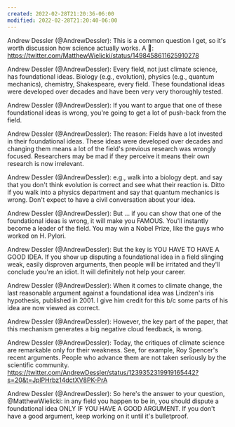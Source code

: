 ```yaml
---
created: 2022-02-28T21:20:36-06:00
modified: 2022-02-28T21:20:40-06:00
---
```


Andrew Dessler (@AndrewDessler): This is a common question I get, so it's worth discussion how science actually works.  A 🧵: https://twitter.com/MatthewWielicki/status/1498458611625910278

Andrew Dessler (@AndrewDessler): Every field, not just climate science, has foundational ideas.  Biology (e.g., evolution), physics (e.g., quantum mechanics), chemistry, Shakespeare, every field.  These foundational ideas were developed over decades and have been very very thoroughly tested.

Andrew Dessler (@AndrewDessler): If you want to argue that one of these foundational ideas is wrong, you're going to get a lot of push-back from the field.

Andrew Dessler (@AndrewDessler): The reason: Fields have a lot invested in their foundational ideas. These ideas were developed over decades and changing them means a lot of the field's previous research was wrongly focused.  Researchers may be mad if they perceive it means their own research is now irrelevant.

Andrew Dessler (@AndrewDessler): e.g., walk into a biology dept. and say that you don't think evolution is correct and see what their reaction is.  Ditto if you walk into a physics department and say that quantum mechanics is wrong.  Don't expect to have a civil conversation about your idea.

Andrew Dessler (@AndrewDessler): But ... if you can show that one of the foundational ideas is wrong, it will make you FAMOUS.  You'll instantly become a leader of the field.  You may win a Nobel Prize, like the guys who worked on H. Pylori.

Andrew Dessler (@AndrewDessler): But the key is YOU HAVE TO HAVE A GOOD IDEA.  If you show up disputing a foundational idea in a field slinging weak, easily disproven arguments, then people will be irritated and they'll conclude you're an idiot.  It will definitely not help your career.

Andrew Dessler (@AndrewDessler): When it comes to climate change, the last reasonable argument against a foundational idea was Lindzen's iris hypothesis, published in 2001.  I give him credit for this b/c some parts of his idea are now viewed as correct.

Andrew Dessler (@AndrewDessler): However, the key part of the paper, that this mechanism generates a big negative cloud feedback, is wrong.

Andrew Dessler (@AndrewDessler): Today, the critiques of climate science are remarkable only for their weakness. See, for example, Roy Spencer's recent arguments.  People who advance them are not taken seriously by the scientific community.
https://twitter.com/AndrewDessler/status/1239352319919165442?s=20&t=JplPHrbz14dctXV8PK-PrA

Andrew Dessler (@AndrewDessler): So here's the answer to your question, @MatthewWielicki: in any field you happen to be in, you should dispute a foundational idea ONLY IF YOU HAVE A GOOD ARGUMENT.  If you don't have a good argument, keep working on it until it's bulletproof.
